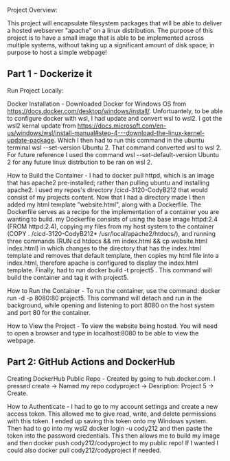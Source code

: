 Project Overview:

This project will encapsulate filesystem packages that will be able to deliver a hosted webserver "apache" on a linux
distribution. The purpose of this project is to have a small image that is able to be implemented across multiple systems, without taking
up a significant amount of disk space; in purpose to host a simple webpage!

Part 1 - Dockerize it
-------------------------------------------------------------------------------------------------------------------------------------------------------------------
Run Project Locally:

Docker Installation - Downloaded Docker for Windows OS from https://docs.docker.com/desktop/windows/install/. Unfortuantely, to be able to configure docker with wsl, I had update and convert wsl to wsl2. I got the wsl2 kernal update from https://docs.microsoft.com/en-us/windows/wsl/install-manual#step-4---download-the-linux-kernel-update-package. Which I then had to run this command in the ubuntu terminal wsl --set-version Ubuntu 2. That command converted wsl to wsl 2. For future reference I used the command
wsl --set-default-version Ubuntu 2 for any future linux distrbution to be ran on wsl 2.

How to Build the Container - I had to docker pull httpd, which is an image that has apache2 pre-installed; rather than pulling ubuntu and installing apache2. I used my  repos's directory /cicd-3120-CodyB212 that would consist of my projects content. Now that I had a directory made I then added my html template "website.html", along with a Dockerfile. The Dockerfile serves as a recipe for the implementation of a container you are wanting to build. my Dockerfile consists of using the base image httpd:2.4 (FROM httpd:2.4), copying my files from my host system to the container (COPY . /cicd-3120-CodyB212* /usr/local/apache2/htdocs/), and running three commands  (RUN cd htdocs && rm index.html && cp website.html index.html) in which changes to the directory that has the index.html template and removes that default template, then copies my html file into a index.html, therefore apache is configured to display the index.html template. Finally, had to run docker build -t project5 . This command will build the container and tag it with project5.

How to Run the Container - To run the container, use the command: docker run -d -p 8080:80 project5. This command will detach and run in the background, while opening and listening to port 8080 on the host system and port 80 for the container.

How to View the Project - To view the website being hosted. You will need to open a browser and type in localhost:8080 to be able to view the webpage.

Part 2: GitHub Actions and DockerHub
------------------------------------------------------------------------------------------------------------------------------------------------------------------
Creating DockerHub Public Repo - Created by going to hub.docker.com. I pressed create -> Named my repo codyproject -> Desription: Project 5 -> Create.

How to Authenticate - I had to go to my account settings and create a new access token. This allowed me to give read, write, and delete permissions with this token. I ended up saving this token onto my Windows system. Then had to go into my wsl2 docker login -u cody212 and then paste the token into the password credentials. This then allows me to build my image and then docker push cody212/codyproject to my public repo! If I wanted I could also docker pull cody212/codyproject if needed.
